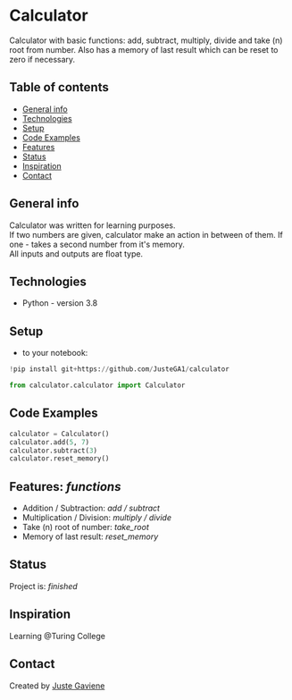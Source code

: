 # Calculator

Calculator with basic functions: add, subtract, multiply, divide and take (n) root from number. Also has a memory of last result which can be reset to zero if necessary. 

## Table of contents
* [General info](#general-info)
* [Technologies](#technologies)
* [Setup](#setup)
* [Code Examples](#code-examples)
* [Features](#features)
* [Status](#status)
* [Inspiration](#inspiration)
* [Contact](#contact)

## General info
Calculator was written for learning purposes.  
If two numbers are given, calculator make an action in between of them. If one - takes a second number from it's memory.   
All inputs and outputs are float type. 

## Technologies
* Python - version 3.8

## Setup
- to your notebook:
```python
!pip install git+https://github.com/JusteGA1/calculator

from calculator.calculator import Calculator
```

## Code Examples
```python
calculator = Calculator()
calculator.add(5, 7)
calculator.subtract(3)
calculator.reset_memory()
```

## Features: _functions_
* Addition / Subtraction: _add / subtract_
* Multiplication / Division: _multiply / divide_
* Take (n) root of number: _take_root_
* Memory of last result: _reset_memory_

## Status
Project is: _finished_

## Inspiration
Learning @Turing College

## Contact
Created by [Juste Gaviene](mailto:juste.gaviene@gmail.com?subject=[GitHub]%20Source%20Han%20Sans)
